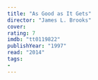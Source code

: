 ```yaml
---
title: "As Good as It Gets"
director: "James L. Brooks"
cover: 
rating: 7
imdb: "tt0119822"
publishYear: "1997"
read: "2014"
tags:
- 
---
```

